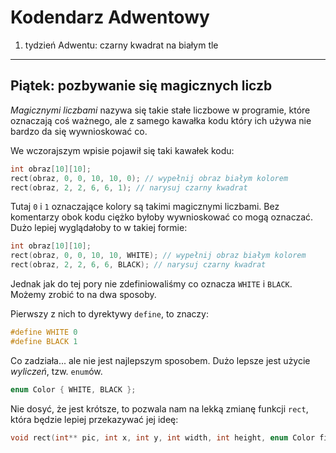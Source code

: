 Kodendarz Adwentowy
===================

1. tydzień Adwentu: czarny kwadrat na białym tle
------------------------------------------------

## Piątek: pozbywanie się magicznych liczb

*Magicznymi liczbami* nazywa się takie stałe liczbowe w programie, które
oznaczają coś ważnego, ale z samego kawałka kodu który ich używa nie bardzo
da się wywnioskować co.

We wczorajszym wpisie pojawił się taki kawałek kodu:

```C
int obraz[10][10];
rect(obraz, 0, 0, 10, 10, 0); // wypełnij obraz białym kolorem
rect(obraz, 2, 2, 6, 6, 1); // narysuj czarny kwadrat
```

Tutaj `0` i `1` oznaczające kolory są takimi magicznymi liczbami. Bez komentarzy
obok kodu ciężko byłoby wywnioskować co mogą oznaczać. Dużo lepiej wyglądałoby
to w takiej formie:

```C
int obraz[10][10];
rect(obraz, 0, 0, 10, 10, WHITE); // wypełnij obraz białym kolorem
rect(obraz, 2, 2, 6, 6, BLACK); // narysuj czarny kwadrat
```

Jednak jak do tej pory nie zdefiniowaliśmy co oznacza `WHITE` i `BLACK`.
Możemy zrobić to na dwa sposoby.

Pierwszy z nich to dyrektywy `define`, to znaczy:

```C
#define WHITE 0
#define BLACK 1
```

Co zadziała... ale nie jest najlepszym sposobem. Dużo lepsze jest użycie
*wyliczeń*, tzw. `enum`ów.

```C
enum Color { WHITE, BLACK };
```

Nie dosyć, że jest krótsze, to pozwala nam na lekką zmianę funkcji `rect`,
która będzie lepiej przekazywać jej ideę:

```C
void rect(int** pic, int x, int y, int width, int height, enum Color fill);
```
